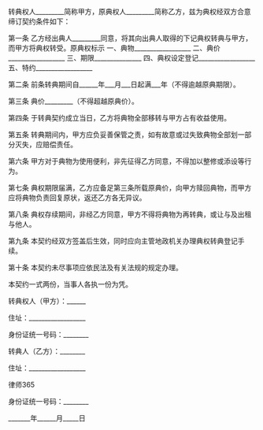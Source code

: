 
 
 

  转典权人_________简称甲方，原典权人_________简称乙方，兹为典权经双方合意缔订契约条件如下：
 



第一条  乙方经出典人_________同意，将其向出典人取得的下记典权转典与甲方，而甲方将典权转受。原典权标示
一、典物__________________
二、典价__________________
三、期限_______________
四、典权设定登记__________________
五、特约__________________


第二条  前条转典期间自______年___月___日起满___年（不得逾越原典期限）。


第三条  典价_________（不得超越原典价）。


第四条  于转典契约成立当日，乙方将典物全部移转与甲方占有收益使用。


第五条  转典期间内，甲方应负妥善保管之责，如有故意或过失致典物全部划一部分灭失，应赔偿责任。


第六条  甲方对于典物为使用便利，非先征得乙方同意，不得加以整修或添设等行为。


第七条  典权期限届满，乙方应备足第三条所载原典价，向甲方赎回典物，而甲方应将典物负责回复原状，返还乙方各无异议。


第八条  典权存续期间，非经乙方同意，甲方不得将典物为再转典，或让与及出租与他人。


第九条  本契约经双方签盖后生效，同时应向主管地政机关办理典权转典登记手续。


第十条  本契约未尽事项应依民法及有关法规的规定办理。


本契约一式两份，当事人各执一份为凭。


 



 转典权人（甲方）：______
 
住址：__________________
 
身份证统一号码：________
 


 

  转典人（乙方）：________
  
住址：__________________
  

  

   
律师365

  

  

  
身份证统一号码：________
  


  

   _______年______月_____日
   

 
   

 
   
 
    
 
    
 
     


     
 

     


     


     
 
 
    
 
   
 
  

 


